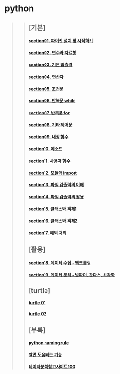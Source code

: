 # python

>> ## [기본]
>> #### [section01. 파이썬 설치 및 시작하기](section01.md)
>> #### [section02. 변수와 자료형](section02.md)
>> #### [section03. 기본 입출력](section03.md)
>> #### [section04. 연산자](section04.md)
>> #### [section05. 조건문](section05.md)
>> #### [section06. 반복문 while](section06.md)
>> #### [section07. 반복문 for](section07.md)
>> #### [section08. 기타 제어문](section08.md)
>> #### [section09. 내장 함수](section09.md)
>> #### [section10. 메소드](section10.md)
>> #### [section11. 사용자 함수](section11.md)
>> #### [section12. 모듈과 import](section12.md)
>> #### [section13. 파일 입출력의 이해](section13.md)
>> #### [section14. 파일 입출력의 활용](section14.md)
>> #### [section15. 클래스와 객체1](section15.md)
>> #### [section16. 클래스와 객체2](section16.md)
>> #### [section17. 예외 처리](section17.md)
>> ## [활용]
>> #### [section18. 데이터 수집 - 웹크롤링](section18.md)
>> #### [section19. 데이터 분석 - 넘파이, 판다스, 시각화](section19.md)
>> ## [turtle] 
>> #### [turtle 01](turtle01.md)
>> #### [turtle 02](https://github.com/darakoo/pythonstudy/tree/master/turtle_exam)
>> ## [부록]
>> #### [python naming rule](section98.md)
>> #### [알면 도움되는 기능](section99.md)
>> #### [데이타분석참고사이트100](data_references_100.md)
 

